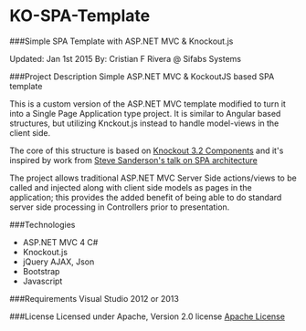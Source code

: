 KO-SPA-Template
=================

###Simple SPA Template with ASP.NET MVC & Knockout.js

Updated: Jan 1st 2015
By: Cristian F Rivera @ Sifabs Systems<br>

###Project Description
Simple ASP.NET MVC & KockoutJS based SPA template 
<p>
This is a custom version of the ASP.NET MVC template modified to turn it into a Single Page Application type project. 
It is similar to Angular based structures, but utilizing Knckout.js instead to handle model-views in the client side.
</p>

The core of this structure is based on [Knockout 3.2 Components](http://knockoutjs.com/documentation/component-overview.html) and it's inspired by work from 
 [Steve Sanderson's talk on SPA architecture](http://vimeo.com/97519516) 

<p>
 The project allows traditional ASP.NET MVC Server Side actions/views to be called and injected along with client side models as pages in the application; this provides the added benefit of being able to do standard server side processing in Controllers prior to presentation.
</p>

###Technologies
* ASP.NET MVC 4 C#
* Knockout.js
* jQuery AJAX, Json
* Bootstrap
* Javascript

###Requirements
Visual Studio 2012 or 2013
 
###License
Licensed under Apache, Version 2.0 license [Apache License](http://www.apache.org/licenses/LICENSE-2.0.html)


